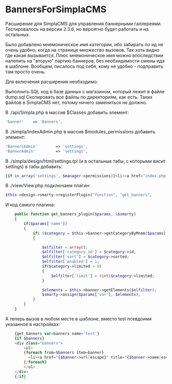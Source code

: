 # BannersForSimplaCMS


Расширение для SimplaCMS для управления баннерными галлереями. 
Тестировалось на версии 2.3.6, но вероятно будет работать и на остальных.

Было добавлено мнемоническое имя категории, ибо забирать по ид не очень удобно, когда на странице множество вызовов. Так хоть видно где какая вызывается.  Плюс мнемоническое имя можно впоследствии налепить на "вторую" партию баннеров, без необхидимости смены ида в шаблоне. Вообщем, писалось под себя, кому не удобно - подправить там просто очень. 

Для включения расширения необходимо:

Выполнить SQL код в базе данных с магазином, который лежит в файле dump.sql
Скопировать все файлы по директориям, как есть. Таких файлов в SimplaCMS нет, потому ничего замениться не должно.

В ./api/Simpla.php в массив $Classes добавить элемент:
```php
'banner' 	=> 'Banners', 
```

В ./simpla/IndexAdmin.php в массив $modules_permissions добавить элемент:
```php
'BannersAdmin'		  => 'settings',
'BannerAdmin'		  => 'settings',
```

В ./simpla/design/html/settings.tpl (и в остальные табы, с которыми висит settings) в табы добавить:
```php
{if in_array('settings', $manager->permissions)}<li><a href="index.php?module=BannersAdmin">Баннеры</a></li>{/if}
```

В ./view/View.php подключаем плагин:
```php
$this->design->smarty->registerPlugin("function", "get_banners",               array($this, 'get_banners_plugin'));
```
И код самого плагина:
```php
	public function get_banners_plugin($params, &$smarty)
	{
		if($params['name'])
		{
			if( ($category = $this->banner->getCategoryByMnem($params['name']) ))
			{

				$elfilter = array();
				$elfilter['category_id'] = $category->id;
				$elfilter['sort'] = $category->sorted;
				$elfilter['enabled'] = 1;
				if($category->limited > 0)
				{
					$elfilter['limit'] = (int)$category->limited;
				}

				$elements = $this->banner->getElements($elfilter);
				$smarty->assign($params['var'], $elements);
			}
		}
	}
```


А теперь вызов в любом месте в шаблоне, вместо test псевдоимя указанное в настройках:

```php
	{get_banners var=banners name='test'}
	{if $banners}
    <div class="banners">
        <ul>
		{foreach from=$banners item=banner}
          <li><a href="{$banner->url|escape}" title="{$banner->name|escape}"><img src="{$banner->image|resize:280:230}" alt="{$banner->name|escape}"></a></li>
		{/foreach}
        </ul>
    </div>
	{/if}
```
